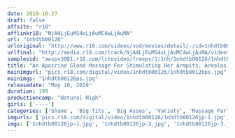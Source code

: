 ```yaml
---
date: 2018-10-27
draft: false
affsite: "r18"
afflinkr18: "NjA4LjEuMS4xLjAuMC4wLjAuMA"
url: "1nhdtb00126"
urloriginal: "http://www.r18.com/videos/vod/movies/detail/-/id=1nhdtb00126"
urlfinal: "http://media.r18.com/track/NjA4LjEuMS4xLjAuMC4wLjAuMA/videos/vod/movies/detail/-/id=1nhdtb00126"
samplevid: "awspv3001.r18.com/litevideo/freepv/1/1nh/1nhdtb00126/1nhdtb00126_dmb_w.mp4"
title: "An Apocrine Gland Massage For Stimulating Her Armpits, Areolas, And Ass Will Bring These Sensual Woman To Shameful And Sweaty Lust"
mainimgurl: "pics.r18.com/digital/video/1nhdtb00126/1nhdtb00126ps.jpg"
mainimgs: "1nhdtb00126ps.jpg"
releasedate: "May 10, 2018"
duration: 199
productioncomp: "Natural High"
girls: ['----']
categories: ['Shame', 'Big Tits', 'Big Asses', 'Variety', 'Massage Parlor', 'Massage', 'Sweating', 'Hi-Def', 'Special 7 studios SALE']
imgurls: ['pics.r18.com/digital/video/1nhdtb00126/1nhdtb00126jp-1.jpg', 'pics.r18.com/digital/video/1nhdtb00126/1nhdtb00126jp-2.jpg', 'pics.r18.com/digital/video/1nhdtb00126/1nhdtb00126jp-3.jpg', 'pics.r18.com/digital/video/1nhdtb00126/1nhdtb00126jp-4.jpg', 'pics.r18.com/digital/video/1nhdtb00126/1nhdtb00126jp-5.jpg', 'pics.r18.com/digital/video/1nhdtb00126/1nhdtb00126jp-6.jpg', 'pics.r18.com/digital/video/1nhdtb00126/1nhdtb00126jp-7.jpg', 'pics.r18.com/digital/video/1nhdtb00126/1nhdtb00126jp-8.jpg', 'pics.r18.com/digital/video/1nhdtb00126/1nhdtb00126jp-9.jpg', 'pics.r18.com/digital/video/1nhdtb00126/1nhdtb00126jp-10.jpg', 'pics.r18.com/digital/video/1nhdtb00126/1nhdtb00126jp-11.jpg', 'pics.r18.com/digital/video/1nhdtb00126/1nhdtb00126jp-12.jpg', 'pics.r18.com/digital/video/1nhdtb00126/1nhdtb00126jp-13.jpg', 'pics.r18.com/digital/video/1nhdtb00126/1nhdtb00126jp-14.jpg', 'pics.r18.com/digital/video/1nhdtb00126/1nhdtb00126jp-15.jpg', 'pics.r18.com/digital/video/1nhdtb00126/1nhdtb00126jp-16.jpg', 'pics.r18.com/digital/video/1nhdtb00126/1nhdtb00126jp-17.jpg', 'pics.r18.com/digital/video/1nhdtb00126/1nhdtb00126jp-18.jpg', 'pics.r18.com/digital/video/1nhdtb00126/1nhdtb00126jp-19.jpg', 'pics.r18.com/digital/video/1nhdtb00126/1nhdtb00126jp-20.jpg']
imgs: ['1nhdtb00126jp-1.jpg', '1nhdtb00126jp-2.jpg', '1nhdtb00126jp-3.jpg', '1nhdtb00126jp-4.jpg', '1nhdtb00126jp-5.jpg', '1nhdtb00126jp-6.jpg', '1nhdtb00126jp-7.jpg', '1nhdtb00126jp-8.jpg', '1nhdtb00126jp-9.jpg', '1nhdtb00126jp-10.jpg', '1nhdtb00126jp-11.jpg', '1nhdtb00126jp-12.jpg', '1nhdtb00126jp-13.jpg', '1nhdtb00126jp-14.jpg', '1nhdtb00126jp-15.jpg', '1nhdtb00126jp-16.jpg', '1nhdtb00126jp-17.jpg', '1nhdtb00126jp-18.jpg', '1nhdtb00126jp-19.jpg', '1nhdtb00126jp-20.jpg']
---
```

